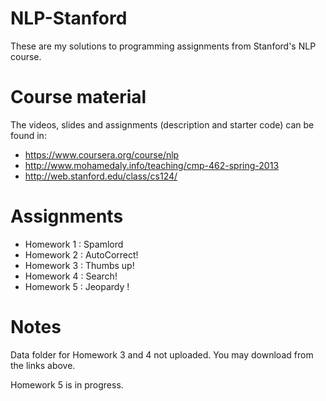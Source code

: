 # NLP-Stanford
These are my solutions to programming assignments from Stanford's NLP course. 

# Course material
The videos, slides and assignments (description and starter code) can be found in:
* https://www.coursera.org/course/nlp
* http://www.mohamedaly.info/teaching/cmp-462-spring-2013 
* http://web.stanford.edu/class/cs124/

# Assignments
* Homework 1 : Spamlord
* Homework 2 : AutoCorrect!
* Homework 3 : Thumbs up!
* Homework 4 : Search!
* Homework 5 : Jeopardy !

# Notes
Data folder for Homework 3 and 4 not uploaded. You may download from the links above.

Homework 5 is in progress.

